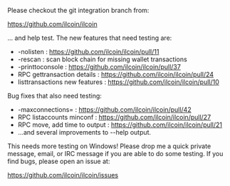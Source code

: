Please checkout the git integration branch from:

https://github.com/ilcoin/ilcoin

... and help test.  The new features that need testing are:

* -nolisten : https://github.com/ilcoin/ilcoin/pull/11
* -rescan : scan block chain for missing wallet transactions
* -printtoconsole : https://github.com/ilcoin/ilcoin/pull/37
* RPC gettransaction details : https://github.com/ilcoin/ilcoin/pull/24
* listtransactions new features : https://github.com/ilcoin/ilcoin/pull/10

Bug fixes that also need testing:

* -maxconnections= : https://github.com/ilcoin/ilcoin/pull/42
* RPC listaccounts minconf : https://github.com/ilcoin/ilcoin/pull/27
* RPC move, add time to output : https://github.com/ilcoin/ilcoin/pull/21
* ...and several improvements to --help output.

This needs more testing on Windows!  Please drop me a quick private message, email, or IRC message if you are able to do some testing.  If you find bugs, please open an issue at:

https://github.com/ilcoin/ilcoin/issues
